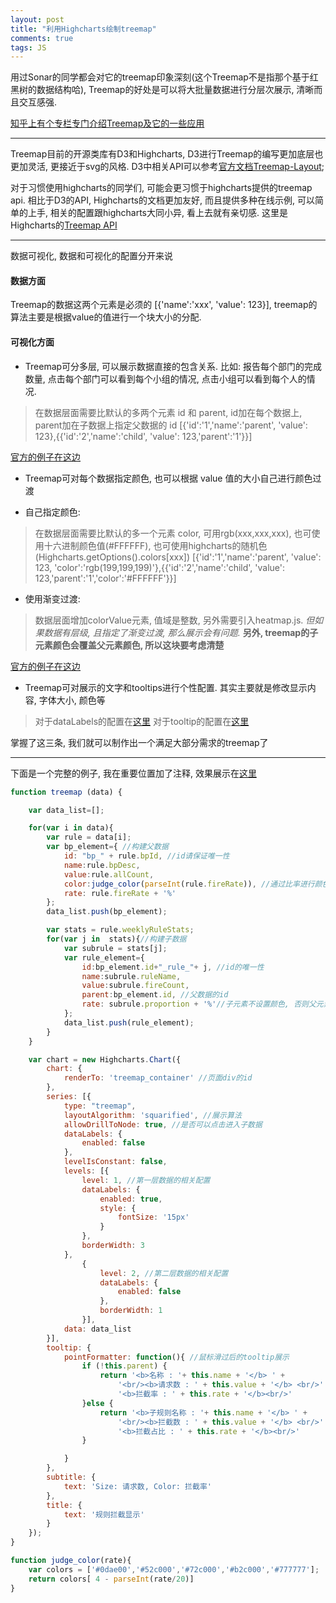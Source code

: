 ```yaml
---
layout: post
title: "利用Highcharts绘制treemap"
comments: true
tags: JS
---
```


用过Sonar的同学都会对它的treemap印象深刻(这个Treemap不是指那个基于红黑树的数据结构哈), Treemap的好处是可以将大批量数据进行分层次展示, 清晰而且交互感强.

[知乎上有个专栏专门介绍Treemap及它的一些应用](http://zhuanlan.zhihu.com/datavis/19894525)

---------------------------

Treemap目前的开源类库有D3和Highcharts, D3进行Treemap的编写更加底层也更加灵活, 更接近于svg的风格. D3中相关API可以参考[官方文档Treemap-Layout](https://github.com/mbostock/d3/wiki/Treemap-Layout);

对于习惯使用highcharts的同学们, 可能会更习惯于highcharts提供的treemap api. 相比于D3的API, Highcharts的文档更加友好, 而且提供多种在线示例, 可以简单的上手, 相关的配置跟highcharts大同小异, 看上去就有亲切感. 这里是Highcharts的[Treemap API](http://www.highcharts.com/docs/chart-and-series-types/treemap)

------------------------------

数据可视化, 数据和可视化的配置分开来说

#### 数据方面

Treemap的数据这两个元素是必须的 [{'name':'xxx', 'value': 123}], treemap的算法主要是根据value的值进行一个块大小的分配.

#### 可视化方面

* Treemap可分多层, 可以展示数据直接的包含关系. 比如: 报告每个部门的完成数量, 点击每个部门可以看到每个小组的情况, 点击小组可以看到每个人的情况.

> 在数据层面需要比默认的多两个元素 id 和 parent, id加在每个数据上, parent加在子数据上指定父数据的 id
 [{'id':'1','name':'parent', 'value': 123},{{'id':'2','name':'child', 'value': 123,'parent':'1'}}]

[官方的例子在这边](http://jsfiddle.net/gh/get/jquery/1.7.2/highslide-software/highcharts.com/tree/master/samples/highcharts/demo/treemap-large-dataset)

* Treemap可对每个数据指定颜色, 也可以根据 value 值的大小自己进行颜色过渡

+ 自己指定颜色:

> 在数据层面需要比默认的多一个元素 color, 可用rgb(xxx,xxx,xxx), 也可使用十六进制颜色值(#FFFFFF), 也可使用highcharts的随机色(Highcharts.getOptions().colors[xxx])
 [{'id':'1','name':'parent', 'value': 123, 'color':'rgb(199,199,199)'},{{'id':'2','name':'child', 'value': 123,'parent':'1','color':'#FFFFFF'}}]

+ 使用渐变过渡:

> 数据层面增加colorValue元素, 值域是整数, 另外需要引入heatmap.js. *但如果数据有层级, 且指定了渐变过渡, 那么展示会有问题.* **另外, treemap的子元素颜色会覆盖父元素颜色, 所以这块要考虑清楚**
 
[官方的例子在这边](http://jsfiddle.net/gh/get/jquery/1.7.2/highslide-software/highcharts.com/tree/master/samples/highcharts/demo/treemap-coloraxis)


* Treemap可对展示的文字和tooltips进行个性配置. 其实主要就是修改显示内容, 字体大小, 颜色等

> 对于dataLabels的配置在[这里](http://api.highcharts.com/highcharts#plotOptions.treemap.dataLabels)
> 对于tooltip的配置在[这里](http://api.highcharts.com/highcharts#plotOptions.treemap.tooltip)

掌握了这三条, 我们就可以制作出一个满足大部分需求的treemap了

----------------------------------------

下面是一个完整的例子, 我在重要位置加了注释, 效果展示在[这里](https://jsfiddle.net/zhwbqd/6wngv8xx/3/)

```javascript
function treemap (data) {

    var data_list=[];

    for(var i in data){
        var rule = data[i];
        var bp_element={ //构建父数据
            id: "bp_" + rule.bpId, //id请保证唯一性
            name:rule.bpDesc,
            value:rule.allCount, 
            color:judge_color(parseInt(rule.fireRate)), //通过比率进行颜色的变换
            rate: rule.fireRate + '%'
        };
        data_list.push(bp_element);

        var stats = rule.weeklyRuleStats; 
        for(var j in  stats){//构建子数据
            var subrule = stats[j];
            var rule_element={
                id:bp_element.id+"_rule_"+ j, //id的唯一性
                name:subrule.ruleName,
                value:subrule.fireCount,
                parent:bp_element.id, //父数据的id
                rate: subrule.proportion + '%'//子元素不设置颜色, 否则父元素的颜色会被覆盖
            };
            data_list.push(rule_element);
        }
    }

    var chart = new Highcharts.Chart({
        chart: {
            renderTo: 'treemap_container' //页面div的id
        },
        series: [{
            type: "treemap", 
            layoutAlgorithm: 'squarified', //展示算法
            allowDrillToNode: true, //是否可以点击进入子数据
            dataLabels: {
                enabled: false
            },
            levelIsConstant: false,
            levels: [{
                level: 1, //第一层数据的相关配置
                dataLabels: {
                    enabled: true,
                    style: {
                        fontSize: '15px'
                    }
                },
                borderWidth: 3
            },
                {
                    level: 2, //第二层数据的相关配置
                    dataLabels: {
                        enabled: false
                    },
                    borderWidth: 1
                }],
            data: data_list
        }],
        tooltip: {
            pointFormatter: function(){ //鼠标滑过后的tooltip展示
                if (!this.parent) {
                    return '<b>名称 : '+ this.name + '</b> ' +
                        '<br/><b>请求数 : ' + this.value + '</b> <br/>' +
                        '<b>拦截率 : ' + this.rate + '</b><br/>'
                }else {
                    return '<b>子规则名称 : '+ this.name + '</b> ' +
                        '<br/><b>拦截数 : ' + this.value + '</b> <br/>' +
                        '<b>拦截占比 : ' + this.rate + '</b><br/>'
                }

            }
        },
        subtitle: {
            text: 'Size: 请求数, Color: 拦截率'
        },
        title: {
            text: '规则拦截显示'
        }
    });
}

function judge_color(rate){
    var colors = ['#0dae00','#52c000','#72c000','#b2c000','#777777'];
    return colors[ 4 - parseInt(rate/20)]
}
```


 

